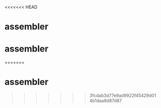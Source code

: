 <<<<<<< HEAD
# assembler
# assembler
=======
# assembler
>>>>>>> 3fcdab3d77e9ad9922f45429d014b1daa8d87d87
